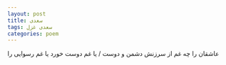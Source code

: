 ```yaml
---
layout: post
title: سعدی
tags: سعدی غزل
categories: poem
---
```


عاشقان را چه غم از سرزنش دشمن و دوست / یا غم دوست خورد یا غم رسوایی را
